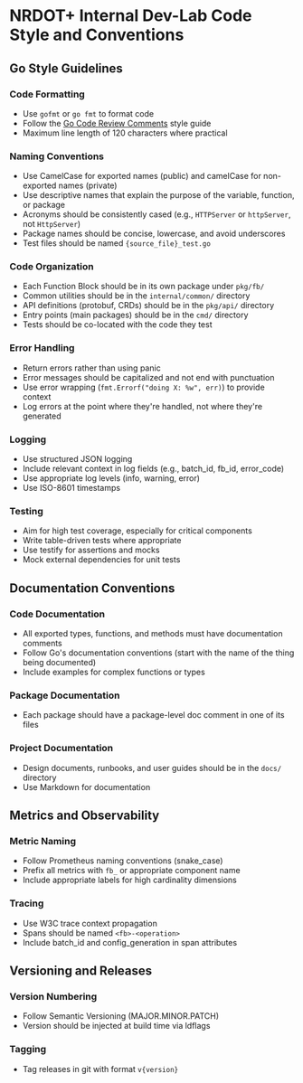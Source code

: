 # NRDOT+ Internal Dev-Lab Code Style and Conventions

## Go Style Guidelines

### Code Formatting
- Use `gofmt` or `go fmt` to format code
- Follow the [Go Code Review Comments](https://github.com/golang/go/wiki/CodeReviewComments) style guide
- Maximum line length of 120 characters where practical

### Naming Conventions
- Use CamelCase for exported names (public) and camelCase for non-exported names (private)
- Use descriptive names that explain the purpose of the variable, function, or package
- Acronyms should be consistently cased (e.g., `HTTPServer` or `httpServer`, not `HttpServer`)
- Package names should be concise, lowercase, and avoid underscores
- Test files should be named `{source_file}_test.go`

### Code Organization
- Each Function Block should be in its own package under `pkg/fb/`
- Common utilities should be in the `internal/common/` directory
- API definitions (protobuf, CRDs) should be in the `pkg/api/` directory
- Entry points (main packages) should be in the `cmd/` directory
- Tests should be co-located with the code they test

### Error Handling
- Return errors rather than using panic
- Error messages should be capitalized and not end with punctuation
- Use error wrapping (`fmt.Errorf("doing X: %w", err)`) to provide context
- Log errors at the point where they're handled, not where they're generated

### Logging
- Use structured JSON logging
- Include relevant context in log fields (e.g., batch_id, fb_id, error_code)
- Use appropriate log levels (info, warning, error)
- Use ISO-8601 timestamps

### Testing
- Aim for high test coverage, especially for critical components
- Write table-driven tests where appropriate
- Use testify for assertions and mocks
- Mock external dependencies for unit tests

## Documentation Conventions

### Code Documentation
- All exported types, functions, and methods must have documentation comments
- Follow Go's documentation conventions (start with the name of the thing being documented)
- Include examples for complex functions or types

### Package Documentation
- Each package should have a package-level doc comment in one of its files

### Project Documentation
- Design documents, runbooks, and user guides should be in the `docs/` directory
- Use Markdown for documentation

## Metrics and Observability

### Metric Naming
- Follow Prometheus naming conventions (snake_case)
- Prefix all metrics with `fb_` or appropriate component name
- Include appropriate labels for high cardinality dimensions

### Tracing
- Use W3C trace context propagation
- Spans should be named `<fb>-<operation>`
- Include batch_id and config_generation in span attributes

## Versioning and Releases

### Version Numbering
- Follow Semantic Versioning (MAJOR.MINOR.PATCH)
- Version should be injected at build time via ldflags

### Tagging
- Tag releases in git with format `v{version}`
